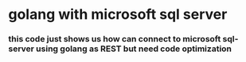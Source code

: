 <h1>golang with microsoft sql server</h1>
<h3>this code just shows us how can connect to microsoft sql-server using golang as REST but need code optimization</h3>
